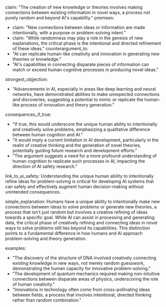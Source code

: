claim: "The creation of new knowledge or theories involves making connections between existing information in novel ways, a process not purely random and beyond AI's capability."
premises:
  - claim: "New connections between ideas or information are made intentionally, with a purpose or problem-solving intent."
  - claim: "While randomness may play a role in the genesis of new explanations, the critical phase is the intentional and directed refinement of these ideas."
counterargument_to:
  - "AI can replicate human-like creativity and innovation in generating new theories or knowledge."
  - "AI's capabilities in connecting disparate pieces of information can match or exceed human cognitive processes in producing novel ideas."

strongest_objjection:
  - "Advancements in AI, especially in areas like deep learning and neural networks, have demonstrated abilities to make unexpected connections and discoveries, suggesting a potential to mimic or replicate the human-like process of innovation and theory generation."

consequences_if_true:
  - "If true, this would underscore the unique human ability to intentionally and creatively solve problems, emphasizing a qualitative difference between human cognition and AI."
  - "It would imply a current limitation in AI development, particularly in the realm of creative thinking and the generation of novel theories, potentially guiding future research and development efforts."
  - "The argument suggests a need for a more profound understanding of human cognition to replicate such processes in AI, impacting the direction of AI safety research."

link_to_ai_safety: Understanding the unique human ability to intentionally refine ideas for problem-solving is critical for developing AI systems that can safely and effectively augment human decision-making without unintended consequences.

simple_explanation: Humans have a unique ability to intentionally make new connections between ideas to solve problems or generate new theories, a process that isn't just random but involves a creative refining of ideas towards a specific goal. While AI can assist in processing and generating data, the critical phase of creatively refining and connecting ideas in novel ways to solve problems still lies beyond its capabilities. This distinction points to a fundamental difference in how humans and AI approach problem-solving and theory generation.

examples:
  - "The discovery of the structure of DNA involved creatively connecting existing knowledge in new ways, not merely random guesswork, demonstrating the human capacity for innovative problem-solving."
  - "The development of quantum mechanics required making non-intuitive connections between disparate areas of physics, underscoring the role of human creativity."
  - "Innovations in technology often come from cross-pollinating ideas between fields, a process that involves intentional, directed thinking rather than random combination."